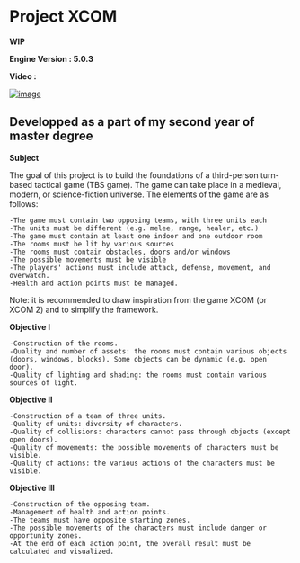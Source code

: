 # Project XCOM

**WIP**

**Engine Version : 5.0.3**

**Video :**

[![image](https://user-images.githubusercontent.com/78411295/208158587-2c80e6eb-e9fd-454a-9453-fd7740c00cc6.png)](https://youtu.be/OnDusMd1J0A)

## Developped as a part of my second year of master degree
 
**Subject** 

The goal of this project is to build the foundations of a third-person turn-based tactical game (TBS game). The game can take place in a medieval, modern, or science-fiction universe. The elements of the game are as follows:

    -The game must contain two opposing teams, with three units each
    -The units must be different (e.g. melee, range, healer, etc.)
    -The game must contain at least one indoor and one outdoor room
    -The rooms must be lit by various sources
    -The rooms must contain obstacles, doors and/or windows
    -The possible movements must be visible
    -The players' actions must include attack, defense, movement, and overwatch.
    -Health and action points must be managed.

Note: it is recommended to draw inspiration from the game XCOM (or XCOM 2) and to simplify the framework.

**Objective I**

    -Construction of the rooms.
    -Quality and number of assets: the rooms must contain various objects (doors, windows, blocks). Some objects can be dynamic (e.g. open door).
    -Quality of lighting and shading: the rooms must contain various sources of light.

**Objective II**
    
    -Construction of a team of three units.
    -Quality of units: diversity of characters.
    -Quality of collisions: characters cannot pass through objects (except open doors).
    -Quality of movements: the possible movements of characters must be visible.
    -Quality of actions: the various actions of the characters must be visible.

**Objective III**

    -Construction of the opposing team.
    -Management of health and action points.
    -The teams must have opposite starting zones.
    -The possible movements of the characters must include danger or opportunity zones.
    -At the end of each action point, the overall result must be calculated and visualized.
